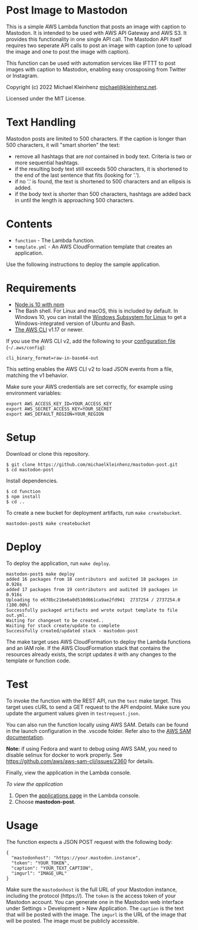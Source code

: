 
# Post Image to Mastodon

This is a simple AWS Lambda function that posts an image with caption to Mastodon. It is intended to be used with AWS API Gateway and AWS S3. It provides this functionality in one single API call. The Mastodon API itself requires two seperate API calls to post an image with caption (one to upload the image and one to post the image with caption).

This function can be used with automation services like IFTTT to post images with caption to Mastodon, enabling easy crossposing from Twitter or Instagram.

 Copyright (c) 2022 Michael Kleinhenz <michael@kleinhenz.net>.
 
 Licensed under the MIT License.

# Text Handling

Mastodon posts are limited to 500 characters. If the caption is longer than 500 characters, it will "smart shorten" the text:

* remove all hashtags that are *not* contained in body text. Criteria is two or more sequential hashtags.
* if the resulting body text still exceeds 500 characters, it is shortened to the end of the last sentence that fits (looking for '.').
* if no '.' is found, the text is shortened to 500 characters and an ellipsis is added.
* if the body text is shorter than 500 characters, hashtags are added back in until the length is approaching 500 characters.

# Contents

- `function` - The Lambda function.
- `template.yml` - An AWS CloudFormation template that creates an application.

Use the following instructions to deploy the sample application.

# Requirements

- [Node.js 10 with npm](https://nodejs.org/en/download/releases/)
- The Bash shell. For Linux and macOS, this is included by default. In Windows 10, you can install the [Windows Subsystem for Linux](https://docs.microsoft.com/en-us/windows/wsl/install-win10) to get a Windows-integrated version of Ubuntu and Bash.
- [The AWS CLI](https://docs.aws.amazon.com/cli/latest/userguide/cli-chap-install.html) v1.17 or newer.

If you use the AWS CLI v2, add the following to your [configuration file](https://docs.aws.amazon.com/cli/latest/userguide/cli-configure-files.html) (`~/.aws/config`):

```
cli_binary_format=raw-in-base64-out
```

This setting enables the AWS CLI v2 to load JSON events from a file, matching the v1 behavior.

Make sure your AWS credentials are set correctly, for example using environment variables:

```
export AWS_ACCESS_KEY_ID=YOUR_ACCESS_KEY
export AWS_SECRET_ACCESS_KEY=YOUR_SECRET
export AWS_DEFAULT_REGION=YOUR_REGION
```

# Setup

Download or clone this repository.

    $ git clone https://github.com/michaelkleinhenz/mastodon-post.git
    $ cd mastodon-post

Install dependencies.

    $ cd function
    $ npm install
    $ cd ..

To create a new bucket for deployment artifacts, run `make createbucket`.

    mastodon-post$ make createbucket

# Deploy

To deploy the application, run `make deploy`.

    mastodon-post$ make deploy
    added 16 packages from 18 contributors and audited 18 packages in 0.926s
    added 17 packages from 19 contributors and audited 19 packages in 0.916s
    Uploading to e678bc216e6a0d510d661ca9ae2fd941  2737254 / 2737254.0  (100.00%)
    Successfully packaged artifacts and wrote output template to file out.yml.
    Waiting for changeset to be created..
    Waiting for stack create/update to complete
    Successfully created/updated stack - mastodon-post

The make target uses AWS CloudFormation to deploy the Lambda functions and an IAM role. If the AWS CloudFormation stack that contains the resources already exists, the script updates it with any changes to the template or function code.

# Test

To invoke the function with the REST API, run the `test` make target. This target uses cURL to send a GET request to the API endpoint. Make sure you update the argument values given in `testrequest.json`.

You can also run the function locally using AWS SAM. Details can be found in the launch configuration in the .vscode folder. Refer also to the [AWS SAM documentation](https://docs.aws.amazon.com/serverless-application-model/latest/developerguide/serverless-sam-cli-using-debugging.html).

**Note:** if using Fedora and want to debug using AWS SAM, you need to disable selinux for docker to work properly. See https://github.com/aws/aws-sam-cli/issues/2360 for details.

Finally, view the application in the Lambda console.

*To view the application*
1. Open the [applications page](https://console.aws.amazon.com/lambda/home#/applications) in the Lambda console.
2. Choose **mastodon-post**.

# Usage

The function expects a JSON POST request with the following body:

```
{
  "mastodonhost": "https://your.mastodon.instance",
  "token": "YOUR_TOKEN",
  "caption": "YOUR_TEXT_CAPTION",
  "imgurl": "IMAGE_URL"
}
```

Make sure the `mastodonhost` is the full URL of your Mastodon instance, including the protocol (https://). The `token` is the access token of your Mastodon account. You can generate one in the Mastodon web interface under Settings > Development > New Application. The `caption` is the text that will be posted with the image. The `imgurl` is the URL of the image that will be posted. The image must be publicly accessible.
